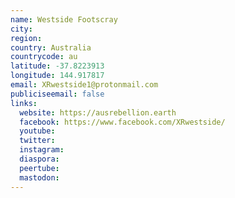 ```yaml
---
name: Westside Footscray
city:
region:
country: Australia
countrycode: au
latitude: -37.8223913
longitude: 144.917817
email: XRwestside1@protonmail.com
publiciseemail: false
links:
  website: https://ausrebellion.earth
  facebook: https://www.facebook.com/XRwestside/
  youtube:
  twitter:
  instagram:
  diaspora:
  peertube:
  mastodon:
---
```

